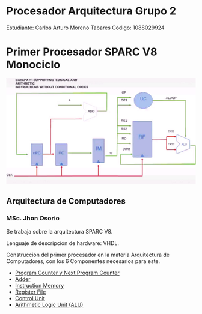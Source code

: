 # Procesador Arquitectura Grupo 2
Estudiante: Carlos Arturo Moreno Tabares
Codigo: 1088029924

# Primer Procesador SPARC V8 Monociclo

![Esquema del Procesador](/images/Procesador.png)

## Arquitectura de Computadores 
  ### MSc. Jhon Osorio 

Se trabaja sobre la arquitectura SPARC V8.

Lenguaje de descripción de hardware: VHDL.
  
Construcción del primer procesador en la materia Arquitectura de Computadores, con los 6 Componentes necesarios para este.

  * [Program Counter y Next Program Counter](/Procesador/ProgramCounter.vhd)
  * [Adder](/Procesador/Adder.vhd)
  * [Instruction Memory](/Procesador/InstructionMemory.vhd)
  * [Register File](/RegisterFile.vhd)
  * [Control Unit](/Procesador/ControlUnit.vhd)
  * [Arithmetic Logic Unit (ALU)](/Procesador/ALU.vhd)
